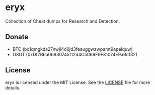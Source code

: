 # eryx
Collection of Cheat dumps for Research and Detection.

## Donate
- BTC (bc1qmgkda27nwjl4d0jd3feauggwzwpamt9apelquw)
- USDT (0xDf7B6a06830745f12d4C5069F9F81074E9aBc132)

## License
eryx is licensed under the MIT License. See the [LICENSE](LICENSE) file for more details.
